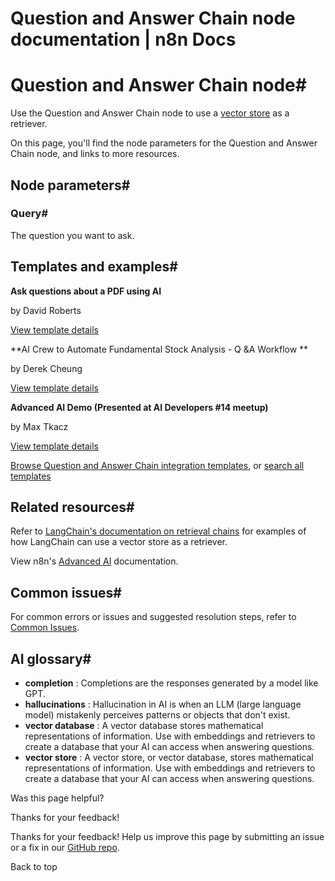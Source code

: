 # Question and Answer Chain node documentation | n8n Docs

[ ](https://github.com/n8n-io/n8n-docs/edit/main/docs/integrations/builtin/cluster-nodes/root-nodes/n8n-nodes-langchain.chainretrievalqa/index.md "Edit this page")

# Question and Answer Chain node#

Use the Question and Answer Chain node to use a [vector store](../../../../../glossary/#ai-vector-store) as a retriever.

On this page, you'll find the node parameters for the Question and Answer Chain node, and links to more resources.

## Node parameters#

### Query#

The question you want to ask.

## Templates and examples#

**Ask questions about a PDF using AI**

by David Roberts

[View template details](https://n8n.io/workflows/1960-ask-questions-about-a-pdf-using-ai/)

**AI Crew to Automate Fundamental Stock Analysis - Q &A Workflow **

by Derek Cheung

[View template details](https://n8n.io/workflows/2183-ai-crew-to-automate-fundamental-stock-analysis-qanda-workflow/)

**Advanced AI Demo (Presented at AI Developers #14 meetup)**

by Max Tkacz

[View template details](https://n8n.io/workflows/2358-advanced-ai-demo-presented-at-ai-developers-14-meetup/)

[Browse Question and Answer Chain integration templates](https://n8n.io/integrations/retrieval-qanda-chain/), or [search all templates](https://n8n.io/workflows/)

## Related resources#

Refer to [LangChain's documentation on retrieval chains](https://js.langchain.com/docs/tutorials/rag/) for examples of how LangChain can use a vector store as a retriever.

View n8n's [Advanced AI](../../../../../advanced-ai/) documentation.

## Common issues#

For common errors or issues and suggested resolution steps, refer to [Common Issues](common-issues/).

## AI glossary#

  * **completion** : Completions are the responses generated by a model like GPT.
  * **hallucinations** : Hallucination in AI is when an LLM (large language model) mistakenly perceives patterns or objects that don't exist.
  * **vector database** : A vector database stores mathematical representations of information. Use with embeddings and retrievers to create a database that your AI can access when answering questions.
  * **vector store** : A vector store, or vector database, stores mathematical representations of information. Use with embeddings and retrievers to create a database that your AI can access when answering questions.

Was this page helpful? 

Thanks for your feedback! 

Thanks for your feedback! Help us improve this page by submitting an issue or a fix in our [GitHub repo](https://github.com/n8n-io/n8n-docs). 

Back to top